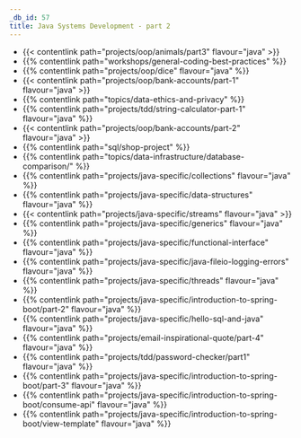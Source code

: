 ```yaml
---
_db_id: 57
title: Java Systems Development - part 2
---
```


- {{< contentlink path="projects/oop/animals/part3" flavour="java" >}}
- {{% contentlink path="workshops/general-coding-best-practices" %}}
- {{% contentlink path="projects/oop/dice" flavour="java" %}}
- {{< contentlink path="projects/oop/bank-accounts/part-1" flavour="java" >}}
- {{% contentlink path="topics/data-ethics-and-privacy" %}}
- {{% contentlink path="projects/tdd/string-calculator-part-1" flavour="java" %}}
- {{< contentlink path="projects/oop/bank-accounts/part-2" flavour="java" >}}
- {{% contentlink path="sql/shop-project" %}}
- {{% contentlink path="topics/data-infrastructure/database-comparison/" %}}
- {{% contentlink path="projects/java-specific/collections" flavour="java" %}}
- {{% contentlink path="projects/java-specific/data-structures" flavour="java" %}}
- {{< contentlink path="projects/java-specific/streams" flavour="java" >}}
- {{% contentlink path="projects/java-specific/generics" flavour="java" %}}
- {{% contentlink path="projects/java-specific/functional-interface" flavour="java" %}}
- {{% contentlink path="projects/java-specific/java-fileio-logging-errors" flavour="java" %}}
- {{% contentlink path="projects/java-specific/threads" flavour="java" %}}
- {{% contentlink path="projects/java-specific/introduction-to-spring-boot/part-2" flavour="java" %}}
- {{% contentlink path="projects/java-specific/hello-sql-and-java" flavour="java" %}}
- {{% contentlink path="projects/email-inspirational-quote/part-4" flavour="java" %}}
- {{% contentlink path="projects/tdd/password-checker/part1" flavour="java" %}}
- {{% contentlink path="projects/java-specific/introduction-to-spring-boot/part-3" flavour="java" %}}
- {{% contentlink path="projects/java-specific/introduction-to-spring-boot/consume-api" flavour="java" %}}
- {{% contentlink path="projects/java-specific/introduction-to-spring-boot/view-template" flavour="java" %}}

